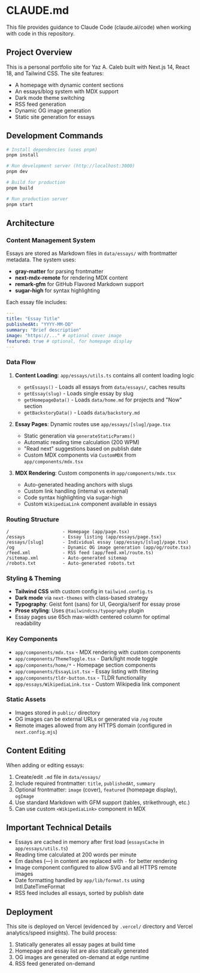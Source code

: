 # CLAUDE.md

This file provides guidance to Claude Code (claude.ai/code) when working with code in this repository.

## Project Overview

This is a personal portfolio site for Yaz A. Caleb built with Next.js 14, React 18, and Tailwind CSS. The site features:
- A homepage with dynamic content sections
- An essays/blog system with MDX support
- Dark mode theme switching
- RSS feed generation
- Dynamic OG image generation
- Static site generation for essays

## Development Commands

```bash
# Install dependencies (uses pnpm)
pnpm install

# Run development server (http://localhost:3000)
pnpm dev

# Build for production
pnpm build

# Run production server
pnpm start
```

## Architecture

### Content Management System

Essays are stored as Markdown files in `data/essays/` with frontmatter metadata. The system uses:
- **gray-matter** for parsing frontmatter
- **next-mdx-remote** for rendering MDX content
- **remark-gfm** for GitHub Flavored Markdown support
- **sugar-high** for syntax highlighting

Each essay file includes:
```yaml
---
title: "Essay Title"
publishedAt: "YYYY-MM-DD"
summary: "Brief description"
image: "https://..." # optional cover image
featured: true # optional, for homepage display
---
```

### Data Flow

1. **Content Loading**: `app/essays/utils.ts` contains all content loading logic
   - `getEssays()` - Loads all essays from `data/essays/`, caches results
   - `getEssay(slug)` - Loads single essay by slug
   - `getHomepageData()` - Loads `data/home.md` for projects and "Now" section
   - `getBackstoryData()` - Loads `data/backstory.md`

2. **Essay Pages**: Dynamic routes use `app/essays/[slug]/page.tsx`
   - Static generation via `generateStaticParams()`
   - Automatic reading time calculation (200 WPM)
   - "Read next" suggestions based on publish date
   - Custom MDX components via `CustomMDX` from `app/components/mdx.tsx`

3. **MDX Rendering**: Custom components in `app/components/mdx.tsx`
   - Auto-generated heading anchors with slugs
   - Custom link handling (internal vs external)
   - Code syntax highlighting via sugar-high
   - Custom `WikipediaLink` component available in essays

### Routing Structure

```
/                    - Homepage (app/page.tsx)
/essays              - Essay listing (app/essays/page.tsx)
/essays/[slug]       - Individual essay (app/essays/[slug]/page.tsx)
/og                  - Dynamic OG image generation (app/og/route.tsx)
/feed.xml            - RSS feed (app/feed.xml/route.ts)
/sitemap.xml         - Auto-generated sitemap
/robots.txt          - Auto-generated robots.txt
```

### Styling & Theming

- **Tailwind CSS** with custom config in `tailwind.config.ts`
- **Dark mode** via `next-themes` with class-based strategy
- **Typography**: Geist font (sans) for UI, Georgia/serif for essay prose
- **Prose styling**: Uses `@tailwindcss/typography` plugin
- Essay pages use 65ch max-width centered column for optimal readability

### Key Components

- `app/components/mdx.tsx` - MDX rendering with custom components
- `app/components/ThemeToggle.tsx` - Dark/light mode toggle
- `app/components/home/*` - Homepage section components
- `app/components/EssayList.tsx` - Essay listing with filtering
- `app/components/tldr-button.tsx` - TLDR functionality
- `app/essays/WikipediaLink.tsx` - Custom Wikipedia link component

### Static Assets

- Images stored in `public/` directory
- OG images can be external URLs or generated via `/og` route
- Remote images allowed from any HTTPS domain (configured in `next.config.mjs`)

## Content Editing

When adding or editing essays:
1. Create/edit `.md` file in `data/essays/`
2. Include required frontmatter: `title`, `publishedAt`, `summary`
3. Optional frontmatter: `image` (cover), `featured` (homepage display), `ogImage`
4. Use standard Markdown with GFM support (tables, strikethrough, etc.)
5. Can use custom `<WikipediaLink>` component in MDX

## Important Technical Details

- Essays are cached in memory after first load (`essaysCache` in `app/essays/utils.ts`)
- Reading time calculated at 200 words per minute
- Em dashes (—) in content are replaced with ` - ` for better rendering
- Image component configured to allow SVG and all HTTPS remote images
- Date formatting handled by `app/lib/format.ts` using Intl.DateTimeFormat
- RSS feed includes all essays, sorted by publish date

## Deployment

This site is deployed on Vercel (evidenced by `.vercel/` directory and Vercel analytics/speed insights). The build process:
1. Statically generates all essay pages at build time
2. Homepage and essay list are also statically generated
3. OG images are generated on-demand at edge runtime
4. RSS feed generated on-demand
